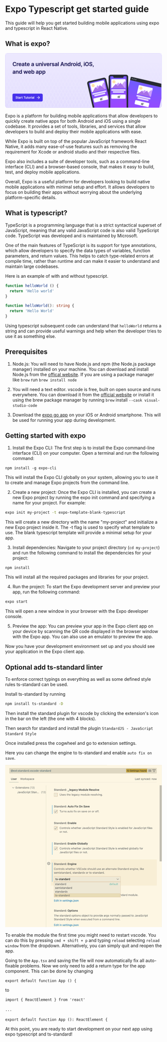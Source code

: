 # Expo Typescript get started guide

This guide will help you get started building mobile applications using expo and typescript in React Native.

## What is expo?

![](expo.png)

Expo is a platform for building mobile applications that allow developers to quickly create native apps for both Android and iOS using a single codebase. It provides a set of tools, libraries, and services that allow developers to build and deploy their mobile applications with ease.

While Expo is built on top of the popular JavaScript framework React Native, it adds many ease-of-use features such as removing the requirement for Xcode or android studio and their respective files.

Expo also includes a suite of developer tools, such as a command-line interface (CLI) and a browser-based console, that makes it easy to build, test, and deploy mobile applications.

Overall, Expo is a useful platform for developers looking to build native mobile applications with minimal setup and effort. It allows developers to focus on building their apps without worrying about the underlying platform-specific details.

## What is typescript?

TypeScript is a programming language that is a strict syntactical superset of JavaScript, meaning that any valid JavaScript code is also valid TypeScript code. TypeScript was developed and is maintained by Microsoft.

One of the main features of TypeScript is its support for type annotations, which allow developers to specify the data types of variables, function parameters, and return values. This helps to catch type-related errors at compile time, rather than runtime and can make it easier to understand and maintain large codebases.

Here is an example of with and without typescript.
```js
function helloWorld () {
  return 'Hello world'
}
```
```ts
function helloWorld(): string {
  return 'Hello World'
}
```

Using typescript subsequent code can understand that `helloWorld` returns a string and can provide useful warnings and help when the developer tries to use it as something else.

## Prerequisites

1. Node.js: You will need to have Node.js and npm (the Node.js package manager) installed on your machine. You can download and install Node.js from the [offical website](https://nodejs.org/). If you are using a package manager like `brew` run `brew install node`
2. You will need a text editor. vscode is free, built on open source and runs everywhere. You can download it from the [official website](https://code.visualstudio.com) or install it using the brew package manager by running `brew` install `--cask visual-studio-code`

3. Download the [expo go app](https://expo.dev/client) on your iOS or Android smartphone. This will be used for running your app during development.

## Getting started with expo

1. Install the Expo CLI: The first step is to install the Expo command-line interface (CLI) on your computer. Open a terminal and run the following command:
```
npm install -g expo-cli
```
This will install the Expo CLI globally on your system, allowing you to use it to create and manage Expo projects from the command line.

2. Create a new project: Once the Expo CLI is installed, you can create a new Expo project by running the expo init command and specifying a name for your project. For example:

```sh
expo init my-project -t expo-template-blank-typescript
```

This will create a new directory with the name "my-project" and initialize a new Expo project inside it. The -t flag is used to specify what template to use. The blank typescript template will provide a minimal setup for your app.

3. Install dependencies: Navigate to your project directory (`cd my-project`) and run the following command to install the dependencies for your project:

```sh
npm install
```

This will install all the required packages and libraries for your project.

4. Run the project: To start the Expo development server and preview your app, run the following command:

```sh
expo start
```

This will open a new window in your browser with the Expo developer console.

5. Preview the app: You can preview your app in the Expo client app on your device by scanning the QR code displayed in the browser window with the Expo app. You can also use an emulator to preview the app.

Now you have your development environment set up and you should see your application in the Expo client app.
 
## Optional add ts-standard linter

To enforce correct typings on everything as well as some defined style rules ts-standard can be used.

Install ts-standard by running
```sh
npm install ts-standard -D
```

Then install the standard plugin for vscode by clicking the extension's icon in the bar on the left (the one with 4 blocks).

Then search for standard and install the plugin `StandardJS - JavaScript Standard Style`

Once installed press the cogwheel and go to extension settings.

Here you can change the engine to ts-standard and enable `auto fix on save`.

![](settings.png)

To enable the module the first time you might need to restart vscode. You can do this by pressing `cmd + shift + p` and typing `reload` selecting `reload window` from the dropdown. Alternatively, you can simply quit and reopen the app.

Going to the `App.tsx` and saving the file will now automatically fix all auto-fixable problems. Now we only need to add a return type for the app component. This can be done by changing

```
export default function App () {
```

to

```
import { ReactElement } from 'react'

...

export default function App (): ReactElement {
```

At this point, you are ready to start development on your next app using expo typescript and ts-standard!